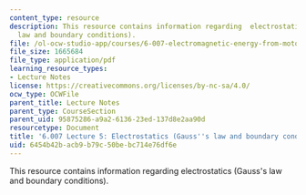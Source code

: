 ```yaml
---
content_type: resource
description: This resource contains information regarding  electrostatics (Gauss's
  law and boundary conditions).
file: /ol-ocw-studio-app/courses/6-007-electromagnetic-energy-from-motors-to-lasers-spring-2011/6454b42bacb9b79c50bebc714e76df6e_MIT6_007S11_lec05.pdf
file_size: 1665684
file_type: application/pdf
learning_resource_types:
- Lecture Notes
license: https://creativecommons.org/licenses/by-nc-sa/4.0/
ocw_type: OCWFile
parent_title: Lecture Notes
parent_type: CourseSection
parent_uid: 95875286-a9a2-6136-23ed-137d8e2aa90d
resourcetype: Document
title: '6.007 Lecture 5: Electrostatics (Gauss''s law and boundary conditions)'
uid: 6454b42b-acb9-b79c-50be-bc714e76df6e
---
```

This resource contains information regarding  electrostatics (Gauss's law and boundary conditions).
